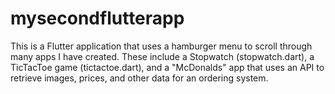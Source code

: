 # mysecondflutterapp

This is a Flutter application that uses a hamburger menu to scroll through many apps I have created. These include a Stopwatch (stopwatch.dart), a TicTacToe game (tictactoe.dart), and a "McDonalds" app that uses an API to retrieve images, prices, and other data for an ordering system.